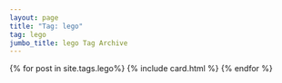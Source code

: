 ```yaml
---
layout: page
title: "Tag: lego"
tag: lego
jumbo_title: lego Tag Archive
---
```


{% for post in site.tags.lego%}
{% include card.html %}
{% endfor %}
